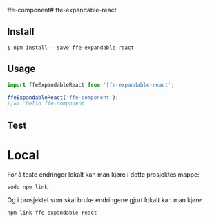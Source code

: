 ffe-component# ffe-expandable-react

## Install

```
$ npm install --save ffe-expandable-react
```

## Usage

```javascript
import ffeExpandableReact from 'ffe-expandable-react';

ffeExpandableReact('ffe-component');
//=> 'hello ffe-component'
```

## Test

# Local

For å teste endringer lokalt kan man kjøre i dette prosjektes mappe:

```
sudo npm link
```

Og i prosjektet som skal bruke endringene gjort lokalt kan man kjøre:

```
npm link ffe-expandable-react
```
